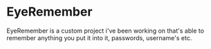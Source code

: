 # EyeRemember
EyeRemember is a custom project i've been working on that's able to remember anything you put it into it, passwords, username's etc.
